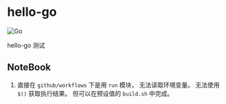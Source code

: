 # hello-go

![Go](https://github.com/tangx/hello-go/workflows/Go/badge.svg)

hello-go 测试

## NoteBook

1. 直接在 `github/workflows` 下是用 `run` 模块， 无法读取环境变量。 无法使用 `$()` 获取执行结果。 但可以在预设值的 `build.sh` 中完成。
